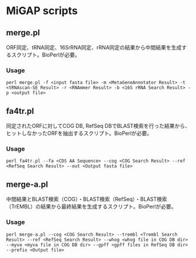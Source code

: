 # MiGAP scripts

## merge.pl
ORF同定、tRNA同定、16SrRNA同定、rRNA同定の結果から中間結果を生成するスクリプト。BioPerlが必要。

### Usage
```usage
perl merge.pl -f <input fasta file> -m <MetaGeneAnnotator Result> -t <tRNAscan-SE Result> -r <RNAmmer Result> -b <16S rRNA Search Result> -p <output file>
```

## fa4tr.pl
同定されたORFに対してCOG DB, RefSeq DBでBLAST検索を行った結果から、ヒットしなかったORFを抽出するスクリプト。BioPerlが必要。

### Usage
```usage
perl fa4tr.pl --fa <CDS AA Sequence> --cog <COG Search Result> --ref <RefSeq Search Result> --out <Output fasta file>
```

## merge-a.pl
中間結果とBLAST検索（COG）・BLAST検索（RefSeq）・BLAST検索（TrEMBL）の結果から最終結果を生成するスクリプト。BioPerlが必要。

### Usage
```usage
perl merge-a.pl --cog <COG Search Result> --trembl <Trembl Search Result> --ref <RefSeq Search Result> --whog <whog file in COG DB dir> --myva <myva file in COG DB dir> --gpff <gpff files in RefSeq DB dir> --prefix <Output file>
```
